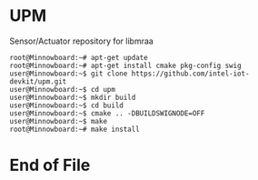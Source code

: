# UPM

Sensor/Actuator repository for libmraa

    root@Minnowboard:~# apt-get update
    root@Minnowboard:~# apt-get install cmake pkg-config swig
    user@Minnowboard:~$ git clone https://github.com/intel-iot-devkit/upm.git
    user@Minnowboard:~$ cd upm
    user@Minnowboard:~$ mkdir build
    user@Minnowboard:~$ cd build
    user@Minnowboard:~$ cmake .. -DBUILDSWIGNODE=OFF
    user@Minnowboard:~$ make
    root@Minnowboard:~# make install

# End of File

